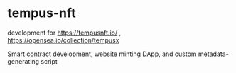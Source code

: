 # tempus-nft

development for https://tempusnft.io/ , https://opensea.io/collection/tempusx

Smart contract development, website minting DApp, and custom metadata-generating script
